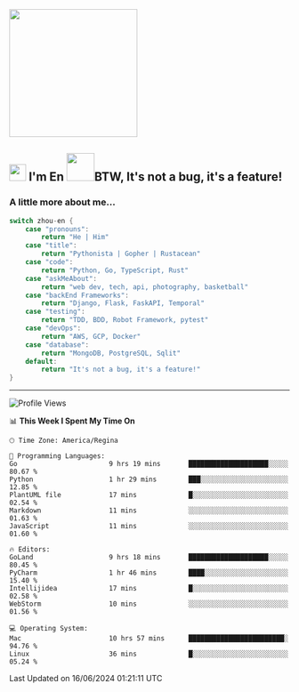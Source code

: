 <img align='center' src="https://media.giphy.com/media/GP1TJJSV4Ys1r64q2A/giphy.gif" width="230">

<h2><img src="https://emojis.slackmojis.com/emojis/images/1531849430/4246/blob-sunglasses.gif?1531849430" width="30"/> I'm En <img src="https://media.giphy.com/media/12oufCB0MyZ1Go/giphy.gif" width="50">BTW, It's not a bug, it's a feature!</h2>


<!-- <img align='right' src="https://media.giphy.com/media/M9gbBd9nbDrOTu1Mqx/giphy.gif" width="230"> -->


### A little more about me... 
<!--
```javascript
const zhou-en = {
    pronouns: "He" | "Him",
    title: "Pythonista" | "Gopher" | "Rustacean",
    code: ["Python", "Go", "Rust", "TypeScript"],
    askMeAbout: ["web dev", "tech", "app dev", "photography"],
    technologies: {
        backEnd: {
            python: ["Django", "Flask", "FaskAPI"],
            go: []
        },
        scraping: ["selenium", "scrapy", "spider"],
        testing: ["Robot Framework"],
        devOps: ["AWS", "Docker", "GCP", "Nginx"],
        databases: ["mongo", "postgresql", "sqlite"],
        misc: ["Firebase", "Heroku"]
    },
    architecture: ["Event Driven Architecture", "Microservices"],
    currentFocus: ["Temporal", "Rust"],
    funFact: "It's not a bug, it's a feature!"
};
```
  -->

```go
switch zhou-en {
    case "pronouns":
        return "He | Him"
    case "title":
        return "Pythonista | Gopher | Rustacean"
    case "code":
        return "Python, Go, TypeScript, Rust"
    case "askMeAbout":
        return "web dev, tech, api, photography, basketball"
    case "backEnd Frameworks":
        return "Django, Flask, FaskAPI, Temporal"
    case "testing":
        return "TDD, BDD, Robot Framework, pytest"
    case "devOps":
        return "AWS, GCP, Docker"
    case "database":
        return "MongoDB, PostgreSQL, Sqlit"
    default:
        return "It's not a bug, it's a feature!"
}
```




---
<!--START_SECTION:waka-->
![Profile Views](http://img.shields.io/badge/Profile%20Views-0-blue)

📊 **This Week I Spent My Time On** 

```text
🕑︎ Time Zone: America/Regina

💬 Programming Languages: 
Go                       9 hrs 19 mins       ████████████████████░░░░░   80.67 % 
Python                   1 hr 29 mins        ███░░░░░░░░░░░░░░░░░░░░░░   12.85 % 
PlantUML file            17 mins             █░░░░░░░░░░░░░░░░░░░░░░░░   02.54 % 
Markdown                 11 mins             ░░░░░░░░░░░░░░░░░░░░░░░░░   01.63 % 
JavaScript               11 mins             ░░░░░░░░░░░░░░░░░░░░░░░░░   01.60 % 

🔥 Editors: 
GoLand                   9 hrs 18 mins       ████████████████████░░░░░   80.45 % 
PyCharm                  1 hr 46 mins        ████░░░░░░░░░░░░░░░░░░░░░   15.40 % 
Intellijidea             17 mins             █░░░░░░░░░░░░░░░░░░░░░░░░   02.58 % 
WebStorm                 10 mins             ░░░░░░░░░░░░░░░░░░░░░░░░░   01.56 % 

💻 Operating System: 
Mac                      10 hrs 57 mins      ████████████████████████░   94.76 % 
Linux                    36 mins             █░░░░░░░░░░░░░░░░░░░░░░░░   05.24 % 
```


 Last Updated on 16/06/2024 01:21:11 UTC
<!--END_SECTION:waka-->
